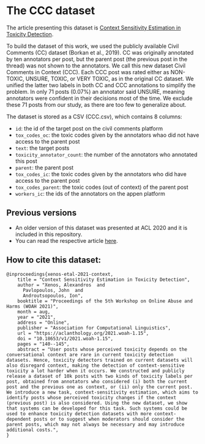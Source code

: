 # The CCC dataset

The article presenting this dataset is [Context Sensitivity Estimation in Toxicity Detection](https://aclanthology.org/2021.woah-1.15/).

To build the dataset of this work, we used the publicly available Civil Comments (CC) dataset (Borkan et al., 2019). 
CC was originally annotated by ten annotators per post, but the parent post (the previous post in the thread) was not 
shown to the annotators. 
 We call this new dataset Civil Comments in Context (CCC). Each CCC post was rated either as NON-TOXIC, UNSURE, TOXIC, or
VERY TOXIC, as in the original CC dataset.
We unified the latter two labels in both CC and CCC annotations to simplify the problem. In only 71 posts (0.07%) an annotator said UNSURE, meaning annotators were confident
in their decisions most of the time. We exclude these 71 posts from our study, as there are too few
to generalize about.

The dataset is stored as a CSV (CCC.csv), which contains 8 columns:

* `id`: the id of the target post on the civil comments platform 
* `tox_codes_oc`: the toxic codes given by the annotators whao did not have access to the parent post
* `text`: the target posts
* `toxicity_annotator_count`: the number of the annotators who annotated this post
* `parent`: the parent post
* `tox_codes_ic`: the toxic codes given by the annotators who did have access to the parent post
* `tox_codes_parent`: the toxic codes (out of context) of the parent post
* `workers_ic`: the ids of the annotators on the appen platform

## Previous versions
* An older version of this dataset was presented at ACL 2020 and it is included in this repository.
* You can read the respective article [here](https://aclanthology.org/2020.acl-main.396/).

## How to cite this dataset:
```
@inproceedings{xenos-etal-2021-context,
    title = "Context Sensitivity Estimation in Toxicity Detection",
    author = "Xenos, Alexandros  and
      Pavlopoulos, John  and
      Androutsopoulos, Ion",
    booktitle = "Proceedings of the 5th Workshop on Online Abuse and Harms (WOAH 2021)",
    month = aug,
    year = "2021",
    address = "Online",
    publisher = "Association for Computational Linguistics",
    url = "https://aclanthology.org/2021.woah-1.15",
    doi = "10.18653/v1/2021.woah-1.15",
    pages = "140--145",
    abstract = "User posts whose perceived toxicity depends on the conversational context are rare in current toxicity detection datasets. Hence, toxicity detectors trained on current datasets will also disregard context, making the detection of context-sensitive toxicity a lot harder when it occurs. We constructed and publicly release a dataset of 10k posts with two kinds of toxicity labels per post, obtained from annotators who considered (i) both the current post and the previous one as context, or (ii) only the current post. We introduce a new task, context-sensitivity estimation, which aims to identify posts whose perceived toxicity changes if the context (previous post) is also considered. Using the new dataset, we show that systems can be developed for this task. Such systems could be used to enhance toxicity detection datasets with more context-dependent posts or to suggest when moderators should consider the parent posts, which may not always be necessary and may introduce additional costs.",
}
```


